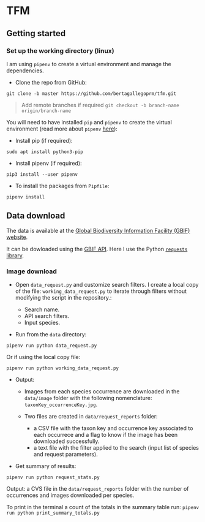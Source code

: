 # TFM 

## Getting started

### Set up the working directory (linux)

I am using `pipenv` to create a virtual environment and manage the dependencies.


- Clone the repo from GitHub: 
```buildoutcfg
git clone -b master https://github.com/bertagallegoprm/tfm.git
```

> Add remote branches if required `git checkout -b branch-name origin/branch-name`

You will need to have installed `pip` and `pipenv` to create the virtual environment (read more about `pipenv` [here](https://pipenv-fork.readthedocs.io/en/latest/)):

- Install pip (if required):
```buildoutcfg
sudo apt install python3-pip
```

- Install pipenv (if required):
```buildoutcfg
pip3 install --user pipenv
```

- To install the packages from `Pipfile`:

```buildoutcfg
pipenv install
```

## Data download

The data is available at the [Global Biodiversity Information Facility (GBIF) website](https://www.gbif.org/). 

It can be dowloaded using the [GBIF API](https://www.gbif.org/developer/summary). Here I use the Python [`requests` library](https://requests.readthedocs.io/en/master/).

### Image download

- Open `data_request.py` and customize search filters. I create a local copy of the file: `working_data_request.py` to iterate through filters without modifying the script in the repository.:

    - Search name.
    - API search filters.
    - Input species.


- Run from the `data` directory:

```
pipenv run python data_request.py 
```
Or if using the local copy file:

```
pipenv run python working_data_request.py 
```

- Output:

    - Images from each species occurrence are downloaded in the `data/image` folder with the following nomenclature: `taxonKey_occurrenceKey.jpg`.

    - Two files are created in `data/request_reports` folder: 

        - a CSV file with the taxon key and occurrence key associated to each occurrece and a flag to know if the image has been downloaded successfully. 
        - a text file with the filter applied to the search (input list of species and request parameters). 

- Get summary of results:

```
pipenv run python request_stats.py 
```
   Output: a CVS file in the `data/request_reports` folder with the number of occurrences and images downloaded per species. 
   
   To print in the terminal a count of the totals in the summary table run: `pipenv run python print_summary_totals.py`